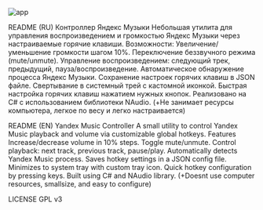 ![app](https://github.com/user-attachments/assets/7bb6afbf-e637-489a-98b1-cd66e91b4304)


README (RU)
Контроллер Яндекс Музыки
Небольшая утилита для управления воспроизведением и громкостью Яндекс Музыки через настраиваемые горячие клавиши.
Возможности:
Увеличение/уменьшение громкости шагом 10%.
Переключение беззвучного режима (mute/unmute).
Управление воспроизведением: следующий трек, предыдущий, пауза/воспроизведение.
Автоматическое обнаружение процесса Яндекс Музыки.
Сохранение настроек горячих клавиш в JSON файле.
Свертывание в системный трей с кастомной иконкой.
Быстрая настройка горячих клавиш нажатием нужных кнопок.
Реализовано на C# с использованием библиотеки NAudio.
(+Не занимает ресурсы компьютера, легкое по весу и легко настраивается)

README (EN)
Yandex Music Controller
A small utility to control Yandex Music playback and volume via customizable global hotkeys.
Features
Increase/decrease volume in 10% steps.
Toggle mute/unmute.
Control playback: next track, previous track, pause/play.
Automatically detects Yandex Music process.
Saves hotkey settings in a JSON config file.
Minimizes to system tray with custom tray icon.
Quick hotkey configuration by pressing keys.
Built using C# and NAudio library.
(+Doesnt use computer resources, smallsize, and easy to configure)

LICENSE GPL v3
